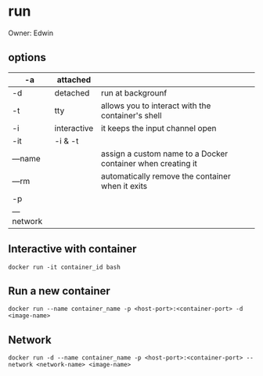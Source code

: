# run

Owner: Edwin

## options

| -a  | attached |  |
| --- | --- | --- |
| -d  | detached | run at backgrounf |
| -t  | tty | allows you to interact with the container's shell |
| -i | interactive | it keeps the input channel open |
| -it | -i & -t |  |
| —name |  | assign a custom name to a Docker container when creating it |
| —rm |  | automatically remove the container when it exits |
| -p |  |  |
| —network |  |  |

## Interactive with container

```docker
docker run -it container_id bash
```

## Run a new container

```docker
docker run --name container_name -p <host-port>:<container-port> -d <image-name>
```

## Network

```docker
docker run -d --name container_name -p <host-port>:<container-port> --network <network-name> <image-name>
```